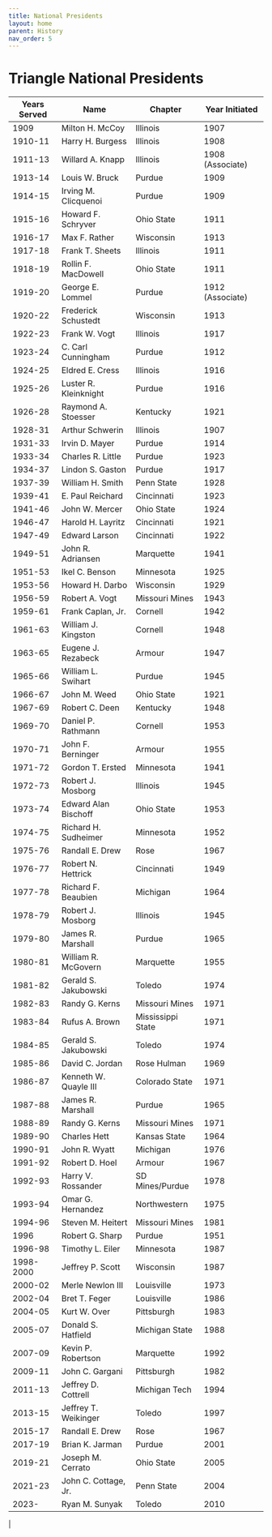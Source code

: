 ```yaml
---
title: National Presidents
layout: home
parent: History
nav_order: 5
---
```

# Triangle National Presidents

|Years Served|Name|Chapter|Year Initiated|
|---|---|---|---|
|1909|Milton H. McCoy|Illinois|1907|
|1910-11|Harry H. Burgess|Illinois|1908|
|1911-13|Willard A. Knapp|Illinois|1908 (Associate)|
|1913-14|Louis W. Bruck|Purdue|1909|
|1914-15|Irving M. Clicquenoi|Purdue|1909|
|1915-16|Howard F. Schryver|Ohio State|1911|
|1916-17|Max F. Rather|Wisconsin|1913|
|1917-18|Frank T. Sheets|Illinois|1911|
|1918-19|Rollin F. MacDowell|Ohio State|1911|
|1919-20|George E. Lommel|Purdue|1912 (Associate)|
|1920-22|Frederick Schustedt|Wisconsin|1913|
|1922-23|Frank W. Vogt|Illinois|1917|
|1923-24|C. Carl Cunningham|Purdue|1912|
|1924-25|Eldred E. Cress|Illinois|1916|
|1925-26|Luster R. Kleinknight|Purdue|1916|
|1926-28|Raymond A. Stoesser|Kentucky|1921|
|1928-31|Arthur Schwerin|Illinois|1907|
|1931-33|Irvin D. Mayer|Purdue|1914|
|1933-34|Charles R. Little|Purdue|1923|
|1934-37|Lindon S. Gaston|Purdue|1917|
|1937-39|William H. Smith|Penn State|1928|
|1939-41|E. Paul Reichard|Cincinnati|1923|
|1941-46|John W. Mercer|Ohio State|1924|
|1946-47|Harold H. Layritz|Cincinnati|1921|
|1947-49|Edward Larson|Cincinnati|1922|
|1949-51|John R. Adriansen|Marquette|1941|
|1951-53|Ikel C. Benson|Minnesota|1925|
|1953-56|Howard H. Darbo|Wisconsin|1929|
|1956-59|Robert A. Vogt|Missouri Mines|1943|
|1959-61|Frank Caplan, Jr.|Cornell|1942|
|1961-63|William J. Kingston|Cornell|1948|
|1963-65|Eugene J. Rezabeck|Armour|1947|
|1965-66|William L. Swihart|Purdue|1945|
|1966-67|John M. Weed|Ohio State|1921|
|1967-69|Robert C. Deen|Kentucky|1948|
|1969-70|Daniel P. Rathmann|Cornell|1953|
|1970-71|John F. Berninger|Armour|1955|
|1971-72|Gordon T. Ersted|Minnesota|1941|
|1972-73|Robert J. Mosborg|Illinois|1945|
|1973-74|Edward Alan Bischoff|Ohio State|1953|
|1974-75|Richard H. Sudheimer|Minnesota|1952|
|1975-76|Randall E. Drew|Rose|1967|
|1976-77|Robert N. Hettrick|Cincinnati|1949|
|1977-78|Richard F. Beaubien|Michigan|1964|
|1978-79|Robert J. Mosborg|Illinois|1945|
|1979-80|James R. Marshall|Purdue|1965|
|1980-81|William R. McGovern|Marquette|1955|
|1981-82|Gerald S. Jakubowski|Toledo|1974|
|1982-83|Randy G. Kerns|Missouri Mines|1971|
|1983-84|Rufus A. Brown|Mississippi State|1971|
|1984-85|Gerald S. Jakubowski|Toledo|1974|
|1985-86|David C. Jordan|Rose Hulman|1969|
|1986-87|Kenneth W. Quayle III|Colorado State|1971|
|1987-88|James R. Marshall|Purdue|1965|
|1988-89|Randy G. Kerns|Missouri Mines|1971|
|1989-90|Charles Hett|Kansas State|1964|
|1990-91|John R. Wyatt|Michigan|1976|
|1991-92|Robert D. Hoel|Armour|1967|
|1992-93|Harry V. Rossander|SD Mines/Purdue|1978|
|1993-94|Omar G. Hernandez|Northwestern|1975|
|1994-96|Steven M. Heitert|Missouri Mines|1981|
|1996|Robert G. Sharp|Purdue|1951|
|1996-98|Timothy L. Eiler|Minnesota|1987|
|1998-2000|Jeffrey P. Scott|Wisconsin|1987|
|2000-02|Merle Newlon III|Louisville|1973|
|2002-04|Bret T. Feger|Louisville|1986|
|2004-05|Kurt W. Over|Pittsburgh|1983|
|2005-07|Donald S. Hatfield|Michigan State|1988|
|2007-09|Kevin P. Robertson|Marquette|1992|
|2009-11|John C. Gargani|Pittsburgh|1982|
|2011-13|Jeffrey D. Cottrell|Michigan Tech|1994|
|2013-15|Jeffrey T. Weikinger|Toledo|1997|
|2015-17|Randall E. Drew|Rose|1967|
|2017-19|Brian K. Jarman|Purdue|2001|
|2019-21|Joseph M. Cerrato|Ohio State|2005|
|2021-23|John C. Cottage, Jr.|Penn State|2004|
|2023- |Ryan M. Sunyak|Toledo|2010|
|
